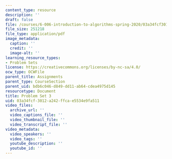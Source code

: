 ```yaml
---
content_type: resource
description: ''
draft: false
file: /courses/6-006-introduction-to-algorithms-spring-2020/03a34fcf3012a242ffcae5534e9fa511_MIT6_006S20_ps3-questions.pdf
file_size: 251218
file_type: application/pdf
image_metadata:
  caption: ''
  credit: ''
  image-alt: ''
learning_resource_types:
- Problem Sets
license: https://creativecommons.org/licenses/by-nc-sa/4.0/
ocw_type: OCWFile
parent_title: Assignments
parent_type: CourseSection
parent_uid: bdb6c046-d849-dd11-ab64-cdea4975d145
resourcetype: Document
title: Problem Set 3
uid: 03a34fcf-3012-a242-ffca-e5534e9fa511
video_files:
  archive_url: ''
  video_captions_file: ''
  video_thumbnail_file: ''
  video_transcript_file: ''
video_metadata:
  video_speakers: ''
  video_tags: ''
  youtube_description: ''
  youtube_id: ''
---
```

